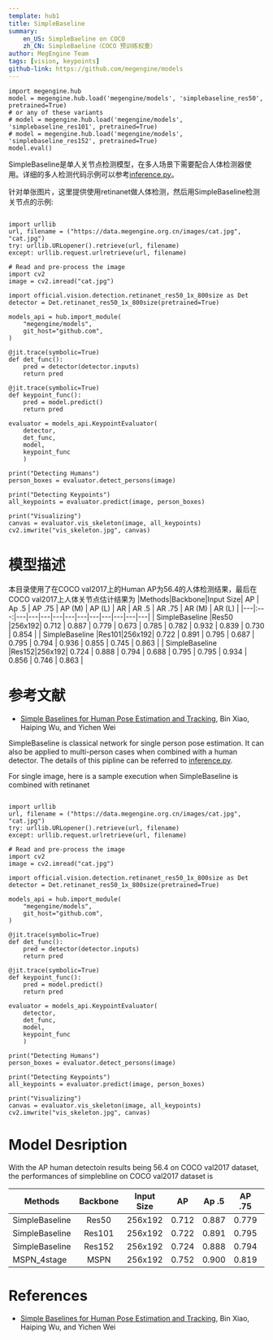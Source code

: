 ```yaml
---
template: hub1
title: SimpleBaseline
summary:
    en_US: SimpleBaeline on COCO
    zh_CN: SimpleBaeline（COCO 预训练权重）
author: MegEngine Team
tags: [vision, keypoints]
github-link: https://github.com/megengine/models
---
```


```python3
import megengine.hub
model = megengine.hub.load('megengine/models', 'simplebaseline_res50', pretrained=True)
# or any of these variants
# model = megengine.hub.load('megengine/models', 'simplebaseline_res101', pretrained=True)
# model = megengine.hub.load('megengine/models', 'simplebaseline_res152', pretrained=True)
model.eval()
```
<!-- section: zh_CN --> 
SimpleBaseline是单人关节点检测模型，在多人场景下需要配合人体检测器使用。详细的多人检测代码示例可以参考[inference.py](https://github.com/megengine/models/official/vision/keypoints/inference.py)。

针对单张图片，这里提供使用retinanet做人体检测，然后用SimpleBaseline检测关节点的示例:

```python3

import urllib
url, filename = ("https://data.megengine.org.cn/images/cat.jpg", "cat.jpg")
try: urllib.URLopener().retrieve(url, filename)
except: urllib.request.urlretrieve(url, filename)

# Read and pre-process the image
import cv2
image = cv2.imread("cat.jpg")

import official.vision.detection.retinanet_res50_1x_800size as Det
detector = Det.retinanet_res50_1x_800size(pretrained=True)

models_api = hub.import_module(
    "megengine/models",
    git_host="github.com",
)

@jit.trace(symbolic=True)
def det_func():
    pred = detector(detector.inputs)
    return pred

@jit.trace(symbolic=True)
def keypoint_func():
    pred = model.predict()
    return pred

evaluator = models_api.KeypointEvaluator(
    detector,
    det_func,
    model,
    keypoint_func
    )

print("Detecting Humans")
person_boxes = evaluator.detect_persons(image)

print("Detecting Keypoints")
all_keypoints = evaluator.predict(image, person_boxes)

print("Visualizing")
canvas = evaluator.vis_skeleton(image, all_keypoints)
cv2.imwrite("vis_skeleton.jpg", canvas)
```

# 模型描述
本目录使用了在COCO val2017上的Human AP为56.4的人体检测结果，最后在COCO val2017上人体关节点估计结果为
|Methods|Backbone|Input Size| AP | Ap .5 | AP .75 | AP (M) | AP (L) | AR | AR .5 | AR .75 | AR (M) | AR (L) |
|---|:---:|---|---|---|---|---|---|---|---|---|---|---|
| SimpleBaseline |Res50 |256x192| 0.712 | 0.887 | 0.779 | 0.673 | 0.785 | 0.782 | 0.932 | 0.839 | 0.730 | 0.854 |
| SimpleBaseline |Res101|256x192| 0.722 | 0.891 | 0.795 | 0.687 | 0.795 | 0.794 | 0.936 | 0.855 | 0.745 | 0.863 |
| SimpleBaseline |Res152|256x192| 0.724 | 0.888 | 0.794 | 0.688 | 0.795 | 0.795 | 0.934 | 0.856 | 0.746 | 0.863 |

# 参考文献
- [Simple Baselines for Human Pose Estimation and Tracking](https://arxiv.org/pdf/1804.06208.pdf), Bin Xiao, Haiping Wu, and Yichen Wei

<!-- section: en_US --> 
SimpleBaseline is classical network for single person pose estimation. It can also be applied to multi-person cases when combined with a human detector. The details of this pipline can be referred to [inference.py](https://github.com/megengine/models/official/vision/keypoints/inference.py).

For single image, here is a sample execution when SimpleBaseline is combined with retinanet

```python3

import urllib
url, filename = ("https://data.megengine.org.cn/images/cat.jpg", "cat.jpg")
try: urllib.URLopener().retrieve(url, filename)
except: urllib.request.urlretrieve(url, filename)

# Read and pre-process the image
import cv2
image = cv2.imread("cat.jpg")

import official.vision.detection.retinanet_res50_1x_800size as Det
detector = Det.retinanet_res50_1x_800size(pretrained=True)

models_api = hub.import_module(
    "megengine/models",
    git_host="github.com",
)

@jit.trace(symbolic=True)
def det_func():
    pred = detector(detector.inputs)
    return pred

@jit.trace(symbolic=True)
def keypoint_func():
    pred = model.predict()
    return pred

evaluator = models_api.KeypointEvaluator(
    detector,
    det_func,
    model,
    keypoint_func
    )

print("Detecting Humans")
person_boxes = evaluator.detect_persons(image)

print("Detecting Keypoints")
all_keypoints = evaluator.predict(image, person_boxes)

print("Visualizing")
canvas = evaluator.vis_skeleton(image, all_keypoints)
cv2.imwrite("vis_skeleton.jpg", canvas)
```
# Model Desription

With the AP human detectoin results being 56.4 on COCO val2017 dataset, the performances of simplebline on COCO val2017 dataset is 

|Methods|Backbone|Input Size| AP | Ap .5 | AP .75 | AP (M) | AP (L) | AR | AR .5 | AR .75 | AR (M) | AR (L) |
|---|:---:|---|---|---|---|---|---|---|---|---|---|---|
| SimpleBaseline |Res50 |256x192| 0.712 | 0.887 | 0.779 | 0.673 | 0.785 | 0.782 | 0.932 | 0.839 | 0.730 | 0.854 |
| SimpleBaseline |Res101|256x192| 0.722 | 0.891 | 0.795 | 0.687 | 0.795 | 0.794 | 0.936 | 0.855 | 0.745 | 0.863 |
| SimpleBaseline |Res152|256x192| 0.724 | 0.888 | 0.794 | 0.688 | 0.795 | 0.795 | 0.934 | 0.856 | 0.746 | 0.863 |
| MSPN_4stage |MSPN|256x192| 0.752 | 0.900 | 0.819 | 0.716 | 0.825 | 0.819 | 0.943 | 0.875 | 0.770 | 0.887 |

# References
- [Simple Baselines for Human Pose Estimation and Tracking](https://arxiv.org/pdf/1804.06208.pdf), Bin Xiao, Haiping Wu, and Yichen Wei